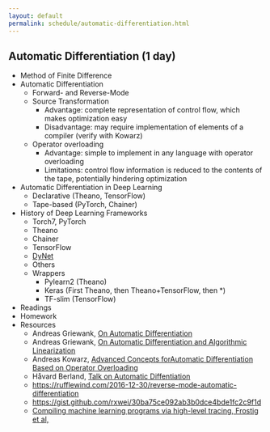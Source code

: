 ```yaml
---
layout: default
permalink: schedule/automatic-differentiation.html
---
```


## Automatic Differentiation (1 day)
* Method of Finite Difference
* Automatic Differentiation
    * Forward- and Reverse-Mode
    * Source Transformation
        * Advantage: complete representation of control flow, which makes optimization easy
        * Disadvantage: may require implementation of elements of a compiler (verify with Kowarz)
    * Operator overloading
        * Advantage: simple to implement in any language with operator overloading
        * Limitations: control flow information is reduced to the contents of the tape, potentially hindering optimization
* Automatic Differentiation in Deep Learning
    * Declarative (Theano, TensorFlow)
    * Tape-based (PyTorch, Chainer)
* History of Deep Learning Frameworks
    * Torch7, PyTorch
    * Theano
    * Chainer
    * TensorFlow
    * [DyNet](https://github.com/clab/dynet) 
    * Others
    * Wrappers
        * Pylearn2 (Theano)
        * Keras (First Theano, then Theano+TensorFlow, then *)
        * TF-slim (TensorFlow)
* Readings
* Homework
* Resources
    * Andreas Griewank, [On Automatic Differentiation](http://softlib.rice.edu/pub/CRPC-TRs/reports/CRPC-TR89003.pdf)
    * Andreas Griewank, [On Automatic Differentiation and Algorithmic Linearization](http://www.scielo.br/pdf/pope/v34n3/0101-7438-pope-34-03-0621.pdf)
    * Andreas Kowarz, [Advanced Concepts forAutomatic Differentiation Based on Operator Overloading](http://www.qucosa.de/fileadmin/data/qucosa/documents/827/1206719130404-2230.pdf)
    * Håvard Berland, [Talk on Automatic Diffentiation](http://www.robots.ox.ac.uk/~tvg/publications/talks/autodiff.pdf)
    * https://rufflewind.com/2016-12-30/reverse-mode-automatic-differentiation
    * https://gist.github.com/rxwei/30ba75ce092ab3b0dce4bde1fc2c9f1d
    * [Compiling machine learning programs via high-level tracing, Frostig et al, ](https://www.sysml.cc/doc/146.pdf)
